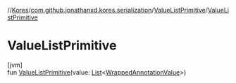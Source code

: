 //[Kores](../../../index.md)/[com.github.jonathanxd.kores.serialization](../index.md)/[ValueListPrimitive](index.md)/[ValueListPrimitive](-value-list-primitive.md)

# ValueListPrimitive

[jvm]\
fun [ValueListPrimitive](-value-list-primitive.md)(value: [List](https://kotlinlang.org/api/latest/jvm/stdlib/kotlin.collections/-list/index.html)<[WrappedAnnotationValue](../-wrapped-annotation-value/index.md)>)
